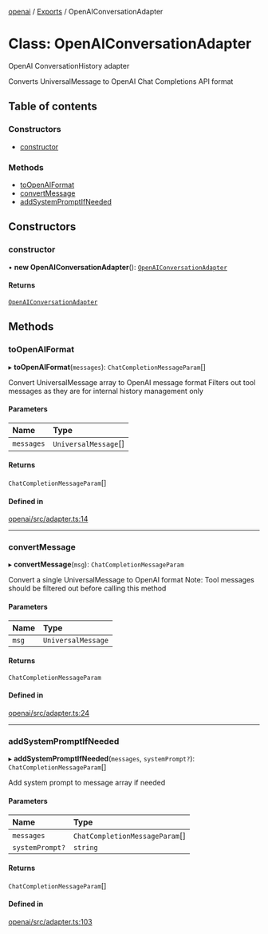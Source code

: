 <!-- 
 ⚠️  AUTO-GENERATED FILE - DO NOT EDIT MANUALLY
 This file is automatically generated by scripts/docs-generator.js
 To make changes, edit the source TypeScript files or update the generator script
-->

[openai](../../) / [Exports](../modules) / OpenAIConversationAdapter

# Class: OpenAIConversationAdapter

OpenAI ConversationHistory adapter

Converts UniversalMessage to OpenAI Chat Completions API format

## Table of contents

### Constructors

- [constructor](OpenAIConversationAdapter#constructor)

### Methods

- [toOpenAIFormat](OpenAIConversationAdapter#toopenaiformat)
- [convertMessage](OpenAIConversationAdapter#convertmessage)
- [addSystemPromptIfNeeded](OpenAIConversationAdapter#addsystempromptifneeded)

## Constructors

### constructor

• **new OpenAIConversationAdapter**(): [`OpenAIConversationAdapter`](OpenAIConversationAdapter)

#### Returns

[`OpenAIConversationAdapter`](OpenAIConversationAdapter)

## Methods

### toOpenAIFormat

▸ **toOpenAIFormat**(`messages`): `ChatCompletionMessageParam`[]

Convert UniversalMessage array to OpenAI message format
Filters out tool messages as they are for internal history management only

#### Parameters

| Name | Type |
| :------ | :------ |
| `messages` | `UniversalMessage`[] |

#### Returns

`ChatCompletionMessageParam`[]

#### Defined in

[openai/src/adapter.ts:14](https://github.com/woojubb/robota/blob/20907a104a80ba36ef4504cf3243ea2b32ee43cd/packages/openai/src/adapter.ts#L14)

___

### convertMessage

▸ **convertMessage**(`msg`): `ChatCompletionMessageParam`

Convert a single UniversalMessage to OpenAI format
Note: Tool messages should be filtered out before calling this method

#### Parameters

| Name | Type |
| :------ | :------ |
| `msg` | `UniversalMessage` |

#### Returns

`ChatCompletionMessageParam`

#### Defined in

[openai/src/adapter.ts:24](https://github.com/woojubb/robota/blob/20907a104a80ba36ef4504cf3243ea2b32ee43cd/packages/openai/src/adapter.ts#L24)

___

### addSystemPromptIfNeeded

▸ **addSystemPromptIfNeeded**(`messages`, `systemPrompt?`): `ChatCompletionMessageParam`[]

Add system prompt to message array if needed

#### Parameters

| Name | Type |
| :------ | :------ |
| `messages` | `ChatCompletionMessageParam`[] |
| `systemPrompt?` | `string` |

#### Returns

`ChatCompletionMessageParam`[]

#### Defined in

[openai/src/adapter.ts:103](https://github.com/woojubb/robota/blob/20907a104a80ba36ef4504cf3243ea2b32ee43cd/packages/openai/src/adapter.ts#L103)
